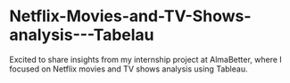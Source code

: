 # Netflix-Movies-and-TV-Shows-analysis---Tabelau
Excited to share insights from my internship project at AlmaBetter, where I focused on Netflix movies and TV shows analysis using Tableau.
